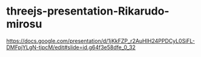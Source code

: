 # threejs-presentation-Rikarudo-mirosu

https://docs.google.com/presentation/d/1jKkFZP_r2AuHIH24PPDCyL0SiFL-DMFpjYLgN-tjpcM/edit#slide=id.g64f3e58dfe_0_32
